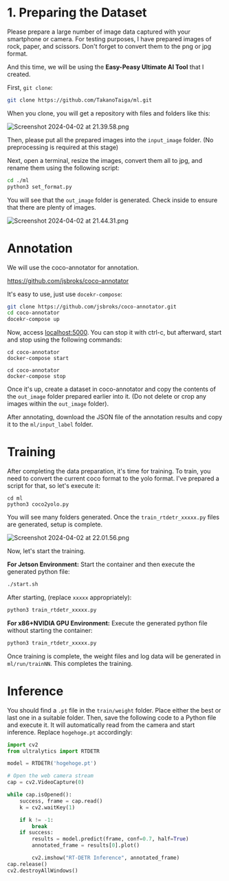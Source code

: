 # 1. Preparing the Dataset

Please prepare a large number of image data captured with your smartphone or camera. For testing purposes, I have prepared images of rock, paper, and scissors. Don't forget to convert them to the png or jpg format.

And this time, we will be using the **Easy-Peasy Ultimate AI Tool** that I created.

First, `git clone`:

```bash
git clone https://github.com/TakanoTaiga/ml.git
```

When you clone, you will get a repository with files and folders like this:

![Screenshot 2024-04-02 at 21.39.58.png](https://qiita-image-store.s3.ap-northeast-1.amazonaws.com/0/899689/99534135-00fd-6272-b6b5-f1caa3e10427.png)

Then, please put all the prepared images into the `input_image` folder. (No preprocessing is required at this stage)

Next, open a terminal, resize the images, convert them all to jpg, and rename them using the following script:

```bash
cd ./ml
python3 set_format.py
```

You will see that the `out_image` folder is generated. Check inside to ensure that there are plenty of images.

![Screenshot 2024-04-02 at 21.44.31.png](https://qiita-image-store.s3.ap-northeast-1.amazonaws.com/0/899689/736dd822-4c0f-75b4-c0e9-bc16b61921ee.png)

# Annotation

We will use the coco-annotator for annotation.

https://github.com/jsbroks/coco-annotator

It's easy to use, just use `docekr-compose`:

```bash
git clone https://github.com/jsbroks/coco-annotator.git
cd coco-annotator
docekr-compose up
```

Now, access [localhost:5000](http://localhost:5000/). You can stop it with ctrl-c, but afterward, start and stop using the following commands:

```bash:start
cd coco-annotator
docker-compose start
```

```bash:stop
cd coco-annotator
docker-compose stop
```

Once it's up, create a dataset in coco-annotator and copy the contents of the `out_image` folder prepared earlier into it. (Do not delete or crop any images within the `out_image` folder).

After annotating, download the JSON file of the annotation results and copy it to the `ml/input_label` folder.

# Training

After completing the data preparation, it's time for training. To train, you need to convert the current coco format to the yolo format. I've prepared a script for that, so let's execute it:

```
cd ml
python3 coco2yolo.py
```

You will see many folders generated. Once the `train_rtdetr_xxxxx.py` files are generated, setup is complete.

![Screenshot 2024-04-02 at 22.01.56.png](https://qiita-image-store.s3.ap-northeast-1.amazonaws.com/0/899689/83bc0ca7-1d16-20b9-c74b-c140485be942.png)

Now, let's start the training.

**For Jetson Environment:**
Start the container and then execute the generated python file:

```bash
./start.sh
```

After starting, (replace `xxxxx` appropriately):

```bash
python3 train_rtdetr_xxxxx.py
```

**For x86+NVIDIA GPU Environment:**
Execute the generated python file without starting the container:

```bash
python3 train_rtdetr_xxxxx.py
```

Once training is complete, the weight files and log data will be generated in `ml/run/trainNN`. This completes the training.

# Inference

You should find a `.pt` file in the `train/weight` folder. Place either the best or last one in a suitable folder. Then, save the following code to a Python file and execute it. It will automatically read from the camera and start inference. Replace `hogehoge.pt` accordingly:

```python
import cv2
from ultralytics import RTDETR

model = RTDETR('hogehoge.pt')

# Open the web camera stream
cap = cv2.VideoCapture(0)

while cap.isOpened():
    success, frame = cap.read()
    k = cv2.waitKey(1)

    if k != -1:
        break
    if success:
        results = model.predict(frame, conf=0.7, half=True)
        annotated_frame = results[0].plot()

        cv2.imshow("RT-DETR Inference", annotated_frame)
cap.release()
cv2.destroyAllWindows()
```
